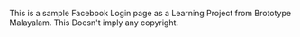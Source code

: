 This is a sample Facebook Login page as a Learning Project from Brototype Malayalam.
This Doesn't imply any copyright.